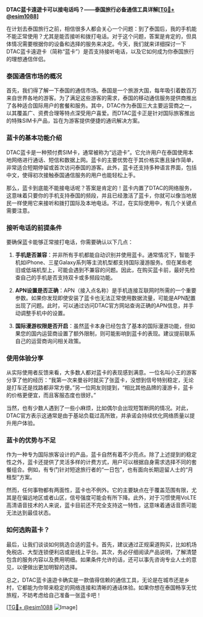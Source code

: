 **DTAC蓝卡遠遊卡可以接电话吗？——泰国旅行必备通信工具详解[[TG💪+ @esim1088](https://t.me/s/esim1088)]**

在计划去泰国旅行之前，相信很多人都会关心一个问题：到了泰国后，我的手机能不能正常使用？尤其是能否接听和拨打电话。对于这个问题，答案是肯定的，但具体情况需要根据你的设备和选择的服务来决定。今天，我们就来详细探讨一下DTAC蓝卡遠遊卡（简称“蓝卡”）是否支持接听电话，以及它如何成为你泰国旅行的理想通信伴侣。

### 泰国通信市场的概况

首先，我们得了解一下泰国的通信市场。泰国是一个旅游大国，每年吸引着数百万来自世界各地的游客。为了满足这些游客的需求，泰国的移动通信服务提供商推出了各种适合国际用户的套餐和服务。其中，DTAC作为泰国三大主要运营商之一，以其覆盖广、资费合理等特点深受用户喜爱。而DTAC蓝卡正是针对国际旅客推出的特殊SIM卡产品，旨在为游客提供便捷的通讯解决方案。

### 蓝卡的基本功能介绍

DTAC蓝卡是一种预付费SIM卡，通常被称为“远遊卡”。它允许用户在泰国使用本地网络进行通话、短信和数据上网。蓝卡的主要优势在于其价格实惠且操作简单，非常适合短期停留或首次访问泰国的游客。此外，蓝卡还支持多种语言界面，包括中文，使得初次接触泰国通信服务的用户也能轻松上手。

那么，蓝卡到底能不能接电话呢？答案是肯定的！蓝卡内置了DTAC的网络服务，这意味着只要你的手机支持泰国的频段，并且已经激活了蓝卡，你就可以像当地居民一样使用它来接听和拨打国际及本地电话。不过，在实际使用中，有几个关键点需要注意。

### 接听电话的前提条件

要确保蓝卡能够正常接打电话，你需要确认以下几点：

1. **手机是否兼容**：并非所有手机都能自动识别并使用蓝卡。通常情况下，智能手机如iPhone、三星Galaxy系列等主流机型都支持国际漫游服务。但在某些老旧或低端机型上，可能会遇到不兼容的问题。因此，在购买蓝卡前，最好先检查自己的手机是否支持双卡或多频段功能。

2. **APN设置是否正确**：APN（接入点名称）是手机连接互联网时所需的一个重要参数。如果你发现即使安装了蓝卡也无法正常使用数据流量，可能是APN配置出现了问题。此时，可以通过访问DTAC官方网站查询正确的APN信息，并手动调整手机中的设置。

3. **国际漫游权限是否开启**：虽然蓝卡本身已经包含了基本的国际漫游功能，但如果您的国内运营商设置了额外限制，则可能影响到蓝卡的表现。建议提前联系自己的运营商询问相关政策。

### 使用体验分享

从实际使用者反馈来看，大多数人都对蓝卡的表现感到满意。一位名叫小王的游客分享了他的经历：“我第一次来曼谷时就买了张蓝卡，没想到信号特别稳定，无论是打车还是找路都非常方便。”另一位网友则提到，“相比其他品牌的漫游卡，蓝卡的价格更便宜，而且客服态度也很好。”

当然，也有少数人遇到了一些小麻烦，比如偶尔会出现短暂断网的情况。对此，DTAC官方表示这通常是由于基站负载过高所致，并承诺会持续优化网络质量以提升用户体验。

### 蓝卡的优势与不足

作为一种专为国际旅客设计的产品，蓝卡自然有着不少亮点。除了上述提到的稳定性之外，蓝卡还提供了灵活多样的计费方式，用户可以根据自身需求选择不同的套餐组合。例如，有专门针对短途旅行者的“一日包”，也有面向长期逗留人士的“月租型”方案。

然而，任何事物都有两面性，蓝卡也不例外。它的主要缺点在于覆盖范围有限，尤其是在偏远地区或者山区，信号强度可能会有所下降。此外，对于习惯使用VoLTE高清语音技术的人来说，蓝卡目前还不完全支持这一特性，这意味着通话音质可能无法达到最佳状态。

### 如何选购蓝卡？

最后，让我们谈谈如何挑选合适的蓝卡。首先，建议通过正规渠道购买，比如机场免税店、大型连锁便利店或是线上平台。其次，务必仔细阅读产品说明，了解清楚包含的服务内容以及费用明细。如果条件允许的话，还可以事先咨询专业人士的意见，以便做出更加明智的选择。

总之，DTAC蓝卡遠遊卡确实是一款值得信赖的通信工具，无论是在城市还是乡村，它都能为你带来稳定的网络连接和清晰的通话体验。如果你想在泰国畅享无忧旅程，不妨考虑给自己准备一张蓝卡吧！

[[TG💪+ @esim1088](https://t.me/s/esim1088) ![Image](https://i.postimg.cc/4NQfJmqS/Snipaste-2025-05-13-00-14-12.png)]